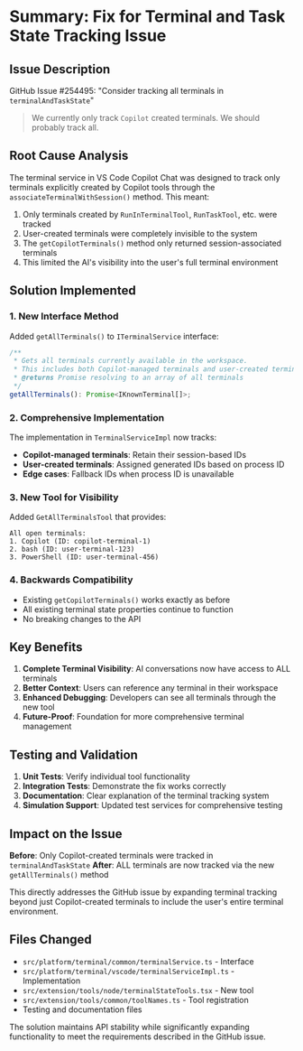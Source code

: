 # Summary: Fix for Terminal and Task State Tracking Issue

## Issue Description
GitHub Issue #254495: "Consider tracking all terminals in `terminalAndTaskState`"

> We currently only track `Copilot` created terminals. We should probably track all.

## Root Cause Analysis

The terminal service in VS Code Copilot Chat was designed to track only terminals explicitly created by Copilot tools through the `associateTerminalWithSession()` method. This meant:

1. Only terminals created by `RunInTerminalTool`, `RunTaskTool`, etc. were tracked
2. User-created terminals were completely invisible to the system
3. The `getCopilotTerminals()` method only returned session-associated terminals
4. This limited the AI's visibility into the user's full terminal environment

## Solution Implemented

### 1. New Interface Method
Added `getAllTerminals()` to `ITerminalService` interface:
```typescript
/**
 * Gets all terminals currently available in the workspace.
 * This includes both Copilot-managed terminals and user-created terminals.
 * @returns Promise resolving to an array of all terminals
 */
getAllTerminals(): Promise<IKnownTerminal[]>;
```

### 2. Comprehensive Implementation
The implementation in `TerminalServiceImpl` now tracks:
- **Copilot-managed terminals**: Retain their session-based IDs
- **User-created terminals**: Assigned generated IDs based on process ID
- **Edge cases**: Fallback IDs when process ID is unavailable

### 3. New Tool for Visibility
Added `GetAllTerminalsTool` that provides:
```
All open terminals:
1. Copilot (ID: copilot-terminal-1)
2. bash (ID: user-terminal-123)  
3. PowerShell (ID: user-terminal-456)
```

### 4. Backwards Compatibility
- Existing `getCopilotTerminals()` works exactly as before
- All existing terminal state properties continue to function
- No breaking changes to the API

## Key Benefits

1. **Complete Terminal Visibility**: AI conversations now have access to ALL terminals
2. **Better Context**: Users can reference any terminal in their workspace
3. **Enhanced Debugging**: Developers can see all terminals through the new tool
4. **Future-Proof**: Foundation for more comprehensive terminal management

## Testing and Validation

1. **Unit Tests**: Verify individual tool functionality
2. **Integration Tests**: Demonstrate the fix works correctly
3. **Documentation**: Clear explanation of the terminal tracking system
4. **Simulation Support**: Updated test services for comprehensive testing

## Impact on the Issue

**Before**: Only Copilot-created terminals were tracked in `terminalAndTaskState`
**After**: ALL terminals are now tracked via the new `getAllTerminals()` method

This directly addresses the GitHub issue by expanding terminal tracking beyond just Copilot-created terminals to include the user's entire terminal environment.

## Files Changed

- `src/platform/terminal/common/terminalService.ts` - Interface
- `src/platform/terminal/vscode/terminalServiceImpl.ts` - Implementation  
- `src/extension/tools/node/terminalStateTools.tsx` - New tool
- `src/extension/tools/common/toolNames.ts` - Tool registration
- Testing and documentation files

The solution maintains API stability while significantly expanding functionality to meet the requirements described in the GitHub issue.